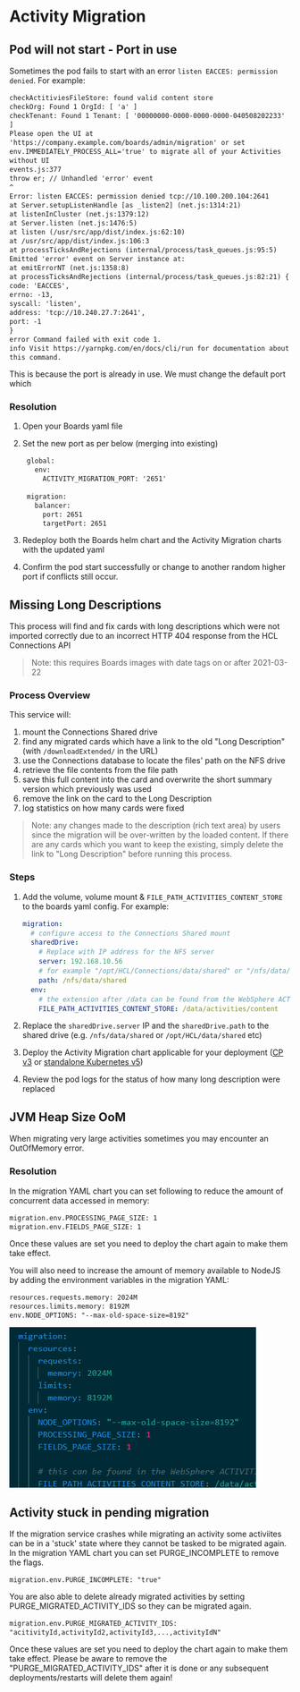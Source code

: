 # Activity Migration

## Pod will not start - Port in use

Sometimes the pod fails to start with an error `listen EACCES: permission denied`. For example:

```
checkActitiviesFileStore: found valid content store
checkOrg: Found 1 OrgId: [ 'a' ]
checkTenant: Found 1 Tenant: [ '00000000-0000-0000-0000-040508202233' ]
Please open the UI at 'https://company.example.com/boards/admin/migration' or set env.IMMEDIATELY_PROCESS_ALL='true' to migrate all of your Activities without UI
events.js:377
throw er; // Unhandled 'error' event
^
Error: listen EACCES: permission denied tcp://10.100.200.104:2641
at Server.setupListenHandle [as _listen2] (net.js:1314:21)
at listenInCluster (net.js:1379:12)
at Server.listen (net.js:1476:5)
at listen (/usr/src/app/dist/index.js:62:10)
at /usr/src/app/dist/index.js:106:3
at processTicksAndRejections (internal/process/task_queues.js:95:5)
Emitted 'error' event on Server instance at:
at emitErrorNT (net.js:1358:8)
at processTicksAndRejections (internal/process/task_queues.js:82:21) {
code: 'EACCES',
errno: -13,
syscall: 'listen',
address: 'tcp://10.240.27.7:2641',
port: -1
}
error Command failed with exit code 1.
info Visit https://yarnpkg.com/en/docs/cli/run for documentation about this command.
```


This is because the port is already in use. We must change the default port which 

### Resolution

1. Open your Boards yaml file

1. Set the new port as per below (merging into existing)

        global:
          env:
            ACTIVITY_MIGRATION_PORT: '2651'

        migration:
          balancer:
            port: 2651
            targetPort: 2651

1. Redeploy both the Boards helm chart and the Activity Migration charts with the updated yaml

1. Confirm the pod start successfully or change to another random higher port if conflicts still occur.


## Missing Long Descriptions

This process will find and fix cards with long descriptions which were not imported correctly due to an incorrect HTTP 404 response from the HCL Connections API
> Note: this requires Boards images with date tags on or after 2021-03-22

### Process Overview

This service will:

1. mount the Connections Shared drive
1. find any migrated cards which have a link to the old "Long Description" (with `/downloadExtended/` in the URL)
1. use the Connections database to locate the files' path on the NFS drive
1. retrieve the file contents from the file path
1. save this full content into the card and overwrite the short summary version which previously was used
1. remove the link on the card to the Long Description
1. log statistics on how many cards were fixed

> Note: any changes made to the description (rich text area) by users since the migration will be over-written by the loaded content. If there are any cards which you want to keep the existing, simply delete the link to "Long Description" before running this process.

### Steps

1. Add the volume, volume mount & `FILE_PATH_ACTIVITIES_CONTENT_STORE` to the boards yaml config. For example:

    ```yaml
    migration:
      # configure access to the Connections Shared mount
      sharedDrive:
        # Replace with IP address for the NFS server
        server: 192.168.10.56
        # for example "/opt/HCL/Connections/data/shared" or "/nfs/data/shared"
        path: /nfs/data/shared
      env:
        # the extension after /data can be found from the WebSphere ACTIVITIES_CONTENT_DIR variable
        FILE_PATH_ACTIVITIES_CONTENT_STORE: /data/activities/content
    ```

1. Replace the `sharedDrive.server` IP and the `sharedDrive.path` to the shared drive (e.g. `/nfs/data/shared` or `/opt/HCL/data/shared` etc)
1. Deploy the Activity Migration chart applicable for your deployment ([CP v3](/boards/cp/migration/) or [standalone Kubernetes v5](/boards/connections/migration/))
1. Review the pod logs for the status of how many long description were replaced


## JVM Heap Size OoM

When migrating very large activities sometimes you may encounter an OutOfMemory error.

### Resolution

In the migration YAML chart you can set following to reduce the amount of concurrent data accessed in memory:

    migration.env.PROCESSING_PAGE_SIZE: 1
    migration.env.FIELDS_PAGE_SIZE: 1

Once these values are set you need to deploy the chart again to make them take effect.

You will also need to increase the amount of memory available to NodeJS by adding the environment variables in the migration YAML:
    
    resources.requests.memory: 2024M
    resources.limits.memory: 8192M
    env.NODE_OPTIONS: "--max-old-space-size=8192"

![migration_memory](/assets/connections/migration_memory.png)

## Activity stuck in pending migration

If the migration service crashes while migrating an activity some activiites can be in a 'stuck' state where they cannot be tasked to be migrated again. In the migration YAML chart you can set PURGE_INCOMPLETE to remove the flags.

    migration.env.PURGE_INCOMPLETE: "true"

You are also able to delete already migrated activities by setting PURGE_MIGRATED_ACTIVITY_IDS so they can be migrated again.

    migration.env.PURGE_MIGRATED_ACTIVITY_IDS: "acitivityId,activityId2,activityId3,...,activityIdN"

Once these values are set you need to deploy the chart again to make them take effect. Please be aware to remove the "PURGE_MIGRATED_ACTIVITY_IDS" after it is done or any subsequent deployments/restarts will delete them again!

